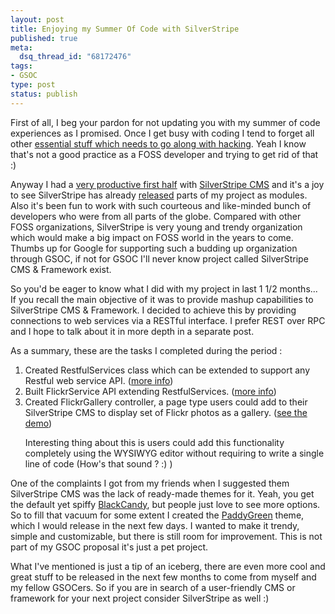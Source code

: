 ```yaml
--- 
layout: post
title: Enjoying my Summer Of Code with SilverStripe
published: true
meta: 
  dsq_thread_id: "68172476"
tags: 
- GSOC 
type: post
status: publish
---
```

First of all, I beg your pardon for not updating you with my summer of code experiences as I promised. Once I get busy with coding I tend to forget all other <a href="http://www.catb.org/~esr/faqs/hacker-howto.html#respect3">essential stuff which needs to go along with hacking</a>. Yeah I know that's not a good practice as a FOSS developer and trying to get rid of that :)

Anyway I had a <a href="http://www.silverstripe.com/google-summer-of-code-fruit-1-flickrgallery/">very productive first half</a> with <a href="http://www.silverstripe.com">SilverStripe CMS</a> and it's a joy to see SilverStripe has already <a href="http://www.silverstripe.com/silverstripe-modules/">released</a> parts of my project as modules. Also it's been fun to work with such courteous and like-minded bunch of developers who were from all parts of the globe. Compared with other FOSS organizations, SilverStripe is very young and trendy organization which would make a big impact on FOSS world in the years to come. Thumbs up for Google for supporting such a budding up organization through GSOC, if not for GSOC I'll never know project called SilverStripe CMS & Framework exist.

So you'd be eager to know what I did with my project in last 1 1/2 months... If you recall the main objective of it was to provide mashup capabilities to SilverStripe CMS & Framework. I decided to achieve this by providing connections to web services via a RESTful interface. I prefer REST over RPC and I hope to talk about it in more depth in a separate post.

As a summary, these are the tasks I completed during the period :
<ol>
	<li>Created RestfulServices class which can be extended to support any Restful web service API. (<a href="http://doc.silverstripe.com/doku.php?id=restfulservice">more info</a>)</li>
	<li>Built FlickrService API extending RestfulServices. (<a href="http://doc.silverstripe.com/doku.php?id=flickrservice">more info</a>)</li>
	<li>Created FlickrGallery controller, a page type users could add to their SilverStripe CMS to display set of Flickr photos as a gallery. (<a href="http://demo.silverstripe.com/gallery/">see the demo</a>)

Interesting thing about this is users could add this functionality completely using the WYSIWYG editor without requiring to write a single line of code (How's that sound ? :) )</li>
</ol>
One of the complaints I got from my friends when I suggested them SilverStripe CMS was the lack of ready-made themes for it. Yeah, you get the default yet spiffy <a href="http://www.silverstripe.com/blackcandy/">BlackCandy</a>, but people just love to see more options. So to fill  that vacuum for some extent I created the <a href="http://www.web2media.net/sstheme/">PaddyGreen</a> theme, which I would release in the next few days. I wanted to make it trendy, simple and customizable, but there is still room for improvement. This is not part of my GSOC proposal it's just a pet project.

What I've mentioned is just a tip of an iceberg, there are even more cool and great stuff to be released in the next few months to come from myself and my fellow GSOCers. So if you are in search of a user-friendly CMS or framework for your next project consider SilverStripe as well :)
